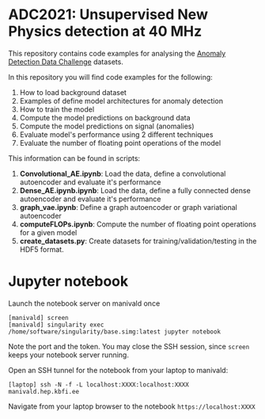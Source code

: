 # ADC2021: Unsupervised New Physics detection at 40 MHz

This repository contains code examples for analysing the [Anomaly Detection
Data Challenge](https://mpp-hep.github.io/ADC2021/) datasets.

In this repository you will find code examples for the following:

1. How to load background dataset
2. Examples of define model architectures for anomaly detection
3. How to train the model
4. Compute the model predictions on background data
5. Compute the model predictions on signal (anomalies)
6. Evaluate model's performance using 2 different techniques
7. Evaluate the number of floating point operations of the model

This information can be found in scripts:

1. **Convolutional_AE.ipynb**: Load the data, define a convolutional autoencoder and evaluate it's performance
2. **Dense_AE.ipynb.ipynb**: Load the data, define a fully connected dense autoencoder and evaluate it's performance
3. **graph_vae.ipynb**: Define a graph autoencoder or graph variational autoencoder
4. **computeFLOPs.ipynb**: Compute the number of floating point operations for a given model
5. **create_datasets.py**: Create datasets for training/validation/testing in the HDF5 format.


# Jupyter notebook

Launch the notebook server on manivald once
```
[manivald] screen
[manivald] singularity exec /home/software/singularity/base.simg:latest jupyter notebook
```
Note the port and the token. You may close the SSH session, since `screen` keeps your notebook server running.

Open an SSH tunnel for the notebook from your laptop to manivald:
```
[laptop] ssh -N -f -L localhost:XXXX:localhost:XXXX manivald.hep.kbfi.ee
```

Navigate from your laptop browser to the notebook `https://localhost:XXXX`
